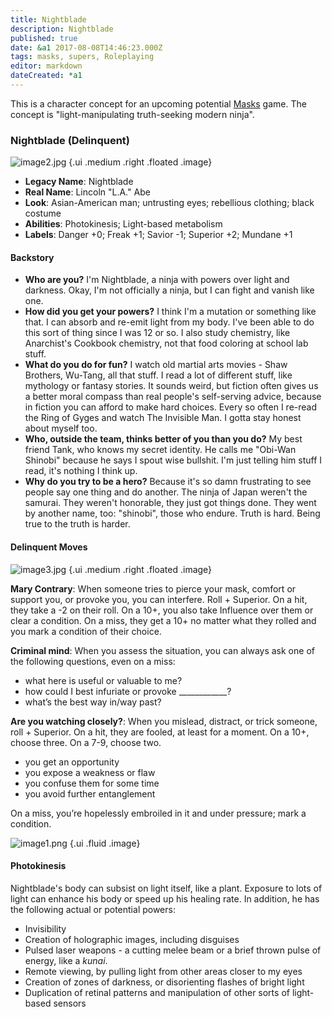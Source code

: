 ```yaml
---
title: Nightblade
description: Nightblade
published: true
date: &a1 2017-08-08T14:46:23.000Z
tags: masks, supers, Roleplaying
editor: markdown
dateCreated: *a1
---
```


This is a character concept for an upcoming potential [Masks](http://www.magpiegames.com/masks/) game.
The concept is "light-manipulating truth-seeking modern ninja".

<!-- more -->

### Nightblade (Delinquent)

![image2.jpg](/assets/rpg/nightblade/image2.jpg) {.ui .medium .right .floated .image}

* **Legacy Name**: Nightblade
* **Real Name**: Lincoln "L.A." Abe
* **Look**: Asian-American man; untrusting eyes; rebellious clothing; black costume
* **Abilities**: Photokinesis; Light-based metabolism
* **Labels**: Danger +0; Freak +1; Savior -1; Superior +2; Mundane +1

#### Backstory

* **Who are you?** I'm Nightblade, a ninja with powers over light and darkness. Okay, I'm not officially a ninja, but I can fight and vanish like one.
* **How did you get your powers?** I think I'm a mutation or something like that. I can absorb and re-emit light from my body. I've been able to do this sort of thing since I was 12 or so. I also study chemistry, like Anarchist's Cookbook chemistry, not that food coloring at school lab stuff.
* **What do you do for fun?** I watch old martial arts movies - Shaw Brothers, Wu-Tang, all that stuff. I read a lot of different stuff, like mythology or fantasy stories. It sounds weird, but fiction often gives us a better moral compass than real people's self-serving advice, because in fiction you can afford to make hard choices. Every so often I re-read the Ring of Gyges and watch The Invisible Man. I gotta stay honest about myself too.
* **Who, outside the team, thinks better of you than you do?** My best friend Tank, who knows my secret identity. He calls me "Obi-Wan Shinobi" because he says I spout wise bullshit. I'm just telling him stuff I read, it's nothing I think up.
* **Why do you try to be a hero?** Because it's so damn frustrating to see people say one thing and do another. The ninja of Japan weren't the samurai. They weren't honorable, they just got things done. They went by another name, too: "shinobi", those who endure. Truth is hard. Being true to the truth is harder.

#### Delinquent Moves

![image3.jpg](/assets/rpg/nightblade/image3.jpg) {.ui .medium .right .floated .image}

**Mary Contrary**: When someone tries to pierce
your mask, comfort or support you, or provoke
you, you can interfere. Roll + Superior. On a hit,
they take a -2 on their roll. On a 10+, you also
take Influence over them or clear a condition.
On a miss, they get a 10+ no matter what they
rolled and you mark a condition of their choice.

**Criminal mind**: When you assess the situation,
you can always ask one of the following
questions, even on a miss:
- what here is useful or valuable to me?
- how could I best infuriate or provoke ____________?
- what’s the best way in/way past?

**Are you watching closely?**: When you mislead,
distract, or trick someone, roll + Superior. On a
hit, they are fooled, at least for a moment. On a
10+, choose three. On a 7-9, choose two.

- you get an opportunity
- you expose a weakness or flaw
- you confuse them for some time
- you avoid further entanglement

On a miss, you’re hopelessly embroiled in it and
under pressure; mark a condition.

![image1.png](/assets/rpg/nightblade/image1.png) {.ui .fluid .image}

#### Photokinesis

Nightblade's body can subsist on light itself, like a plant. Exposure to lots of light can enhance his body or speed up his healing rate. In addition, he has the following actual or potential powers:

* Invisibility
* Creation of holographic images, including disguises
* Pulsed laser weapons - a cutting melee beam or a brief thrown pulse of energy, like a _kunai_.
* Remote viewing, by pulling light from other areas closer to my eyes
* Creation of zones of darkness, or disorienting flashes of bright light
* Duplication of retinal patterns and manipulation of other sorts of light-based sensors
